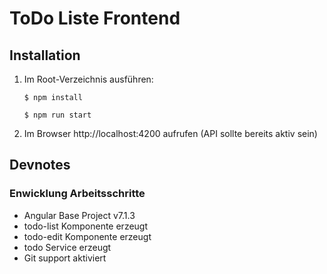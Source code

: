 # ToDo Liste Frontend #

## Installation ##

1. Im Root-Verzeichnis ausführen: 
    ```
    $ npm install

    $ npm run start
    ```

2. Im Browser http://localhost:4200 aufrufen (API sollte bereits aktiv sein)


## Devnotes ##

### Enwicklung Arbeitsschritte ###

* Angular Base Project v7.1.3
* todo-list Komponente erzeugt
* todo-edit Komponente erzeugt
* todo Service erzeugt
* Git support aktiviert
